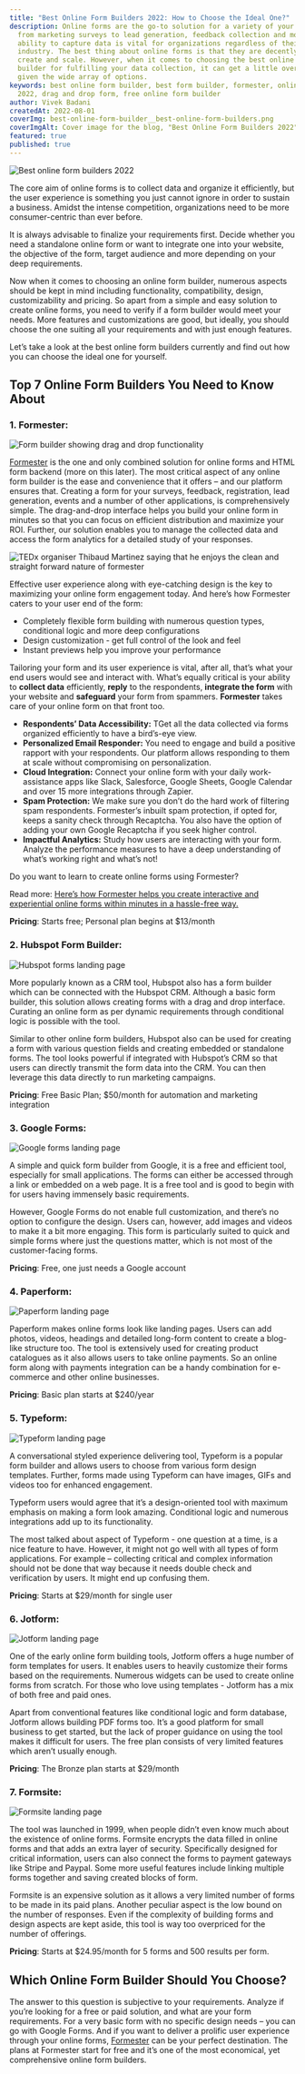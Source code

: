 ```yaml
---
title: "Best Online Form Builders 2022: How to Choose the Ideal One?"
description: Online forms are the go-to solution for a variety of your needs -
  from marketing surveys to lead generation, feedback collection and more. The
  ability to capture data is vital for organizations regardless of their
  industry. The best thing about online forms is that they are decently easy to
  create and scale. However, when it comes to choosing the best online form
  builder for fulfilling your data collection, it can get a little overwhelming
  given the wide array of options.
keywords: best online form builder, best form builder, formester, online form
  2022, drag and drop form, free online form builder
author: Vivek Badani
createdAt: 2022-08-01
coverImg: best-online-form-builder__best-online-form-builders.png
coverImgAlt: Cover image for the blog, "Best Online Form Builders 2022"
featured: true
published: true
---
```


![Best online form builders 2022](/img/best-online-form-builder__best-online-form-builders.png 'Best online form builders 2022')

The core aim of online forms is to collect data and organize it efficiently, but the user experience is something you just cannot ignore in order to sustain a business. Amidst the intense competition, organizations need to be more consumer-centric than ever before.

It is always advisable to finalize your requirements first. Decide whether you need a standalone online form or want to integrate one into your website, the objective of the form, target audience and more depending on your deep requirements.

Now when it comes to choosing an online form builder, numerous aspects should be kept in mind including functionality, compatibility, design, customizability and pricing. So apart from a simple and easy solution to create online forms, you need to verify if a form builder would meet your needs. More features and customizations are good, but ideally, you should choose the one suiting all your requirements and with just enough features.

Let’s take a look at the best online form builders currently and find out how you can choose the ideal one for yourself.

## Top 7 Online Form Builders You Need to Know About

### 1. Formester:

![Form builder showing drag and drop functionality](/img/best-online-form-builder__formester-form-builder-background.png)

[Formester](https://formester.com/) is the one and only combined solution for online forms and HTML form backend (more on this later). The most critical aspect of any online form builder is the ease and convenience that it offers – and our platform ensures that. Creating a form for your surveys, feedback, registration, lead generation, events and a number of other applications, is comprehensively simple. The drag-and-drop interface helps you build your online form in minutes so that you can focus on efficient distribution and maximize your ROI. Further, our solution enables you to manage the collected data and access the form analytics for a detailed study of your responses.

![TEDx organiser Thibaud Martinez saying that he enjoys the clean and straight forward nature of formester](/blog/best-online-form-builders/formester-testimonial.jpg 'TEDx organiser Thibaud Martinez saying that he enjoys the clean and straight forward nature of formester')

Effective user experience along with eye-catching design is the key to maximizing your online form engagement today. And here’s how Formester caters to your user end of the form:

* Completely flexible form building with numerous question types, conditional logic and more deep configurations
* Design customization - get full control of the look and feel
* Instant previews help you improve your performance

Tailoring your form and its user experience is vital, after all, that’s what your end users would see and interact with. What’s equally critical is your ability to **collect data** efficiently, **reply** to the respondents, **integrate the form** with your website and **safeguard** your form from spammers. **Formester** takes care of your online form on that front too.

* **Respondents’ Data Accessibility:** TGet all the data collected via forms organized efficiently to have a bird’s-eye view.
* **Personalized Email Responder:** You need to engage and build a positive rapport with your respondents. Our platform allows responding to them at scale without compromising on personalization.
* **Cloud Integration:** Connect your online form with your daily work-assistance apps like Slack, Salesforce, Google Sheets, Google Calendar and over 15 more integrations through Zapier.
* **Spam Protection:** We make sure you don’t do the hard work of filtering spam respondents. Formester’s inbuilt spam protection, if opted for, keeps a sanity check through Recaptcha. You also have the option of adding your own Google Recaptcha if you seek higher control.
* **Impactful Analytics:** Study how users are interacting with your form. Analyze the performance measures to have a deep understanding of what’s working right and what’s not!

Do you want to learn to create online forms using Formester?

Read more: [Here’s how Formester helps you create interactive and experiential online forms within minutes in a hassle-free way.](https://formester.com/blog/building-your-first-form-with-formester/ "Building your first form with formester")

**Pricing**: Starts free; Personal plan begins at $13/month

### 2. Hubspot Form Builder:

![Hubspot forms landing page](/img/best-online-form-builder__hubspot.png 'Hubspot forms landing page')

More popularly known as a CRM tool, Hubspot also has a form builder which can be connected with the Hubspot CRM. Although a basic form builder, this solution allows creating forms with a drag and drop interface. Curating an online form as per dynamic requirements through conditional logic is possible with the tool.

Similar to other online form builders, Hubspot also can be used for creating a form with various question fields and creating embedded or standalone forms. The tool looks powerful if integrated with Hubspot’s CRM so that users can directly transmit the form data into the CRM. You can then leverage this data directly to run marketing campaigns.

**Pricing**: Free Basic Plan; $50/month for automation and marketing integration

### 3. Google Forms:

![Google forms landing page](/blog/best-online-form-builders/googleform.png 'Google forms landing page')

A simple and quick form builder from Google, it is a free and efficient tool, especially for small applications. The forms can either be accessed through a link or embedded on a web page. It is a free tool and is good to begin with for users having immensely basic requirements.

However, Google Forms do not enable full customization, and there’s no option to configure the design. Users can, however, add images and videos to make it a bit more engaging. This form is particularly suited to quick and simple forms where just the questions matter, which is not most of the customer-facing forms.

**Pricing**: Free, one just needs a Google account

### 4. Paperform:

![Paperform landing page](/blog/best-online-form-builders/paperform.png 'Paperform landing page')

Paperform makes online forms look like landing pages. Users can add photos, videos, headings and detailed long-form content to create a blog-like structure too. The tool is extensively used for creating product catalogues as it also allows users to take online payments. So an online form along with payments integration can be a handy combination for e-commerce and other online businesses.

**Pricing**: Basic plan starts at $240/year

### 5. Typeform:

![Typeform landing page](/blog/best-online-form-builders/typeform.png 'Typeform landing page')

A conversational styled experience delivering tool, Typeform is a popular form builder and allows users to choose from various form design templates. Further, forms made using Typeform can have images, GIFs and videos too for enhanced engagement.

Typeform users would agree that it’s a design-oriented tool with maximum emphasis on making a form look amazing. Conditional logic and numerous integrations add up to its functionality.

The most talked about aspect of Typeform - one question at a time, is a nice feature to have. However, it might not go well with all types of form applications. For example – collecting critical and complex information should not be done that way because it needs double check and verification by users. It might end up confusing them.

**Pricing**: Starts at $29/month for single user

### 6. Jotform:

![Jotform landing page](/blog/best-online-form-builders/jotform.png 'Jotform landing page')

One of the early online form building tools, Jotform offers a huge number of form templates for users. It enables users to heavily customize their forms based on the requirements. Numerous widgets can be used to create online forms from scratch. For those who love using templates - Jotform has a mix of both free and paid ones.

Apart from conventional features like conditional logic and form database, Jotform allows building PDF forms too. It’s a good platform for small business to get started, but the lack of proper guidance on using the tool makes it difficult for users. The free plan consists of very limited features which aren’t usually enough.

**Pricing**: The Bronze plan starts at $29/month

### 7. Formsite:

![Formsite landing page](/blog/best-online-form-builders/formsite.png 'Formsite landing page')

The tool was launched in 1999, when people didn’t even know much about the existence of online forms. Formsite encrypts the data filled in online forms and that adds an extra layer of security. Specifically designed for critical information, users can also connect the forms to payment gateways like Stripe and Paypal. Some more useful features include linking multiple forms together and saving created blocks of form.

Formsite is an expensive solution as it allows a very limited number of forms to be made in its paid plans. Another peculiar aspect is the low bound on the number of responses. Even if the complexity of building forms and design aspects are kept aside, this tool is way too overpriced for the number of offerings.

**Pricing**: Starts at $24.95/month for 5 forms and 500 results per form.

## Which Online Form Builder Should You Choose?

The answer to this question is subjective to your requirements. Analyze if you’re looking for a free or paid solution, and what are your form requirements. For a very basic form with no specific design needs – you can go with Google Forms. And if you want to deliver a prolific user experience through your online forms, [Formester](https://formester.com/) can be your perfect destination. The plans at Formester start for free and it’s one of the most economical, yet comprehensive online form builders.